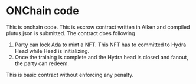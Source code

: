 # ONChain code 

This is onchain code. This is escrow contract written in Aiken and compiled plutus.json is submitted.
The contract does following
1) Party can lock Ada to mint a NFT. This NFT has to committed to Hydra Head while Head is initializing.
2) Once the training is complete and the Hydra head is closed and fanout, the party can redeem.

This is basic contract without enforcing any penalty.

